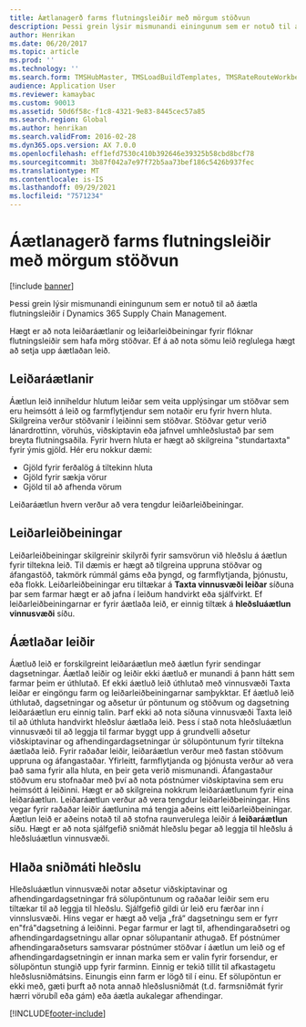 ```yaml
---
title: Áætlanagerð farms flutningsleiðir með mörgum stöðvun
description: Þessi grein lýsir mismunandi einingunum sem er notuð til að áætla flutningsleiðir í Dynamics 365 Supply Chain Management.
author: Henrikan
ms.date: 06/20/2017
ms.topic: article
ms.prod: ''
ms.technology: ''
ms.search.form: TMSHubMaster, TMSLoadBuildTemplates, TMSRateRouteWorkbench, TMSRouteGuide, TMSRoutePlan, TMSRouteWorkbench, WHSLoadTemplate, TMSRouteSchedule, TMSRouteRateDetail
audience: Application User
ms.reviewer: kamaybac
ms.custom: 90013
ms.assetid: 50d6f58c-f1c8-4321-9e83-8445cec57a85
ms.search.region: Global
ms.author: henrikan
ms.search.validFrom: 2016-02-28
ms.dyn365.ops.version: AX 7.0.0
ms.openlocfilehash: eff1efd7530c410b392646e39325b58cbd8bcf78
ms.sourcegitcommit: 3b87f042a7e97f72b5aa73bef186c5426b937fec
ms.translationtype: MT
ms.contentlocale: is-IS
ms.lasthandoff: 09/29/2021
ms.locfileid: "7571234"
---
```

# <a name="plan-freight-transportation-routes-with-multiple-stops"></a>Áætlanagerð farms flutningsleiðir með mörgum stöðvun

[!include [banner](../includes/banner.md)]

Þessi grein lýsir mismunandi einingunum sem er notuð til að áætla flutningsleiðir í Dynamics 365 Supply Chain Management.

Hægt er að nota leiðaráætlanir og leiðarleiðbeiningar fyrir flóknar flutningsleiðir sem hafa mörg stöðvar. Ef á að nota sömu leið reglulega hægt að setja upp áætlaðan leið.

## <a name="route-plans"></a>Leiðaráætlanir
Áætlun leið inniheldur hlutum leiðar sem veita upplýsingar um stöðvar sem eru heimsótt á leið og farmflytjendur sem notaðir eru fyrir hvern hluta. Skilgreina verður stöðvanir í leiðinni sem stöðvar. Stöðvar getur verið lánardrottinn, vöruhús, viðskiptavin eða jafnvel umhleðslustað þar sem breyta flutningsaðila. Fyrir hvern hluta er hægt að skilgreina "stundartaxta" fyrir ýmis gjöld. Hér eru nokkur dæmi:

-   Gjöld fyrir ferðalög á tiltekinn hluta
-   Gjöld fyrir sækja vörur
-   Gjöld til að afhenda vörum

Leiðaráætlun hvern verður að vera tengdur leiðarleiðbeiningar.

## <a name="route-guides"></a>Leiðarleiðbeiningar
Leiðarleiðbeiningar skilgreinir skilyrði fyrir samsvörun við hleðslu á áætlun fyrir tiltekna leið. Til dæmis er hægt að tilgreina uppruna stöðvar og áfangastöð, takmörk rúmmál gáms eða þyngd, og farmflytjanda, þjónustu, eða flokk. Leiðarleiðbeiningar eru tiltækar á **Taxta vinnusvæði leiðar** síðuna þar sem farmar hægt er að jafna í leiðum handvirkt eða sjálfvirkt. Ef leiðarleiðbeiningarnar er fyrir áætlaða leið, er einnig tiltæk á **hleðsluáætlun vinnusvæði** síðu.

## <a name="scheduled-routes"></a>Áætlaðar leiðir
Áætluð leið er forskilgreint leiðaráætlun með áætlun fyrir sendingar dagsetningar. Áætlað leiðir og leiðir ekki áætluð er munandi á þann hátt sem farmar þeim er úthlutað. Ef ekki áætluð leið úthlutað með vinnusvæði Taxta leiðar er eingöngu farm og leiðarleiðbeiningarnar samþykktar. Ef áætluð leið úthlutað, dagsetningar og aðsetur úr pöntunum og stöðvum og dagsetning leiðaráætlun eru einnig talin. Þarf ekki að nota síðuna vinnusvæði Taxta leið til að úthluta handvirkt hleðslur áætlaða leið. Þess í stað nota hleðsluáætlun vinnusvæði til að leggja til farmar byggt upp á grundvelli aðsetur viðskiptavinar og afhendingardagsetningar úr sölupöntunum fyrir tiltekna áætlaða leið. Fyrir raðaðar leiðir, leiðaráætlun verður með fastan stöðvum uppruna og áfangastaðar. Yfirleitt, farmflytjanda og þjónusta verður að vera það sama fyrir alla hluta, en þeir geta verið mismunandi. Áfangastaður stöðvum eru stofnaðar með því að nota póstnúmer viðskiptavina sem eru heimsótt á leiðinni. Hægt er að skilgreina nokkrum leiðaráætlunum fyrir eina leiðaráætlun. Leiðaráætlun verður að vera tengdur leiðarleiðbeiningar. Hins vegar fyrir raðaðar leiðir áætlunina má tengja aðeins eitt leiðarleiðbeiningar. Áætlun leið er aðeins notað til að stofna raunverulega leiðir á **leiðaráætlun** síðu. Hægt er að nota sjálfgefið sniðmát hleðslu þegar að leggja til hleðslu á hleðsluáætlun vinnusvæði.

## <a name="load-building-workbench"></a>Hlaða sniðmáti hleðslu
Hleðsluáætlun vinnusvæði notar aðsetur viðskiptavinar og afhendingardagsetningar frá sölupöntunum og raðaðar leiðir sem eru tiltækar til að leggja til hleðslu. Sjálfgefið gildi úr leið eru færðar inn í vinnslusvæði. Hins vegar er hægt að velja „frá“ dagsetningu sem er fyrr en"frá"dagsetning á leiðinni. Þegar farmur er lagt til, afhendingaraðsetri og afhendingardagsetningu allar opnar sölupantanir athugað. Ef póstnúmer afhendingaraðseturs samsvarar póstnúmer stöðvar í áætlun um leið og ef afhendingardagsetningin er innan marka sem er valin fyrir forsendur, er sölupöntun stungið upp fyrir farminn. Einnig er tekið tillit til afkastagetu hleðslusniðmátsins. Einungis einn farm er lögð til í einu. Ef sölupöntun er ekki með, gæti þurft að nota annað hleðslusniðmát (t.d. farmsniðmát fyrir hærri vörubíl eða gám) eða áætla aukalegar afhendingar.





[!INCLUDE[footer-include](../../includes/footer-banner.md)]